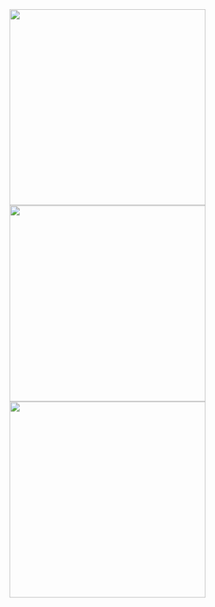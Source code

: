 <div align="center">
   <img width="350" src="https://github-readme-stats.vercel.app/api?username=IllustratedMan-code&show_icons=true&hide_rank=true&bg_color=272e33&text_color=d3c6aa&border_color=3c4841&title_color=e69875&icon_color=a7c080" />
</div>
<div align="center">
   <img width="350" src="https://github-readme-streak-stats.herokuapp.com/?user=illustratedman-code&theme=vue-dark&background=272e33&border=3c4841&ring=a7c080&ring=a7c080&currStreakLabel=a7c080&sideLabels=a7c080&sideNums=a7c080&currStreakNum=a7c080&fire=a7c080&dates=d3c6aa&stroke=d3c6aa"/>
</div>
<div align="center">
   <img width="350" src="https://github-readme-stats.vercel.app/api/top-langs/?username=illustratedman-code&theme=vue-dark&show_icons=true&layout=compact&bg_color=272e33&text_color=d3c6aa&border_color=3c4841&title_color=e69875&icon_color=a7c080&hide=css,javascript,scss,jupyter%20notebook,html,tex&langs_count=10" />
</div>
